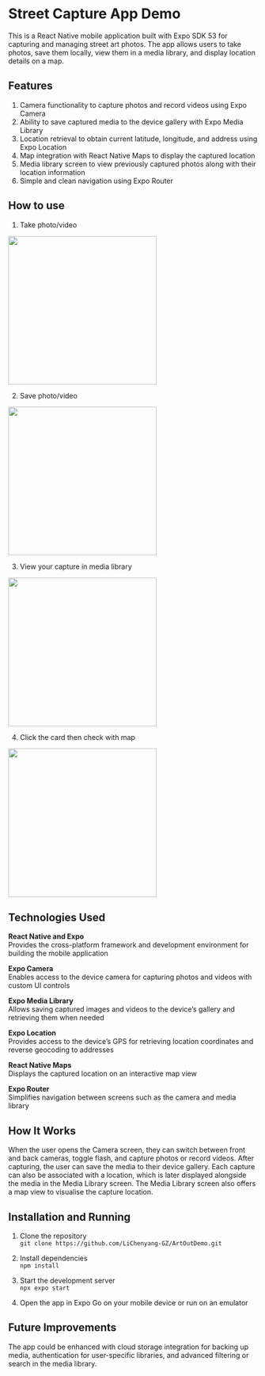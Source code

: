 # Street Capture App Demo

This is a React Native mobile application built with Expo SDK 53 for capturing and managing street art photos. The app allows users to take photos, save them locally, view them in a media library, and display location details on a map.

## Features

1. Camera functionality to capture photos and record videos using Expo Camera
2. Ability to save captured media to the device gallery with Expo Media Library
3. Location retrieval to obtain current latitude, longitude, and address using Expo Location
4. Map integration with React Native Maps to display the captured location
5. Media library screen to view previously captured photos along with their location information
6. Simple and clean navigation using Expo Router

## How to use
1. Take photo/video  
<img src="https://github.com/user-attachments/assets/9de01241-1f73-4f90-954e-ab4d1755d52e" width="300" />

2. Save photo/video  
<img src="https://github.com/user-attachments/assets/cc27cdb9-72b5-4721-8d98-0c7f12897900" width="300" />

3. View your capture in media library  
<img src="https://github.com/user-attachments/assets/4af90059-06a7-4da9-ac68-6bad8fa0ca82" width="300" />

4. Click the card then check with map  
<img src="https://github.com/user-attachments/assets/e7f20edb-967c-4a87-a2cb-df2d03d8c186" width="300" />



## Technologies Used

**React Native and Expo**  
Provides the cross-platform framework and development environment for building the mobile application

**Expo Camera**  
Enables access to the device camera for capturing photos and videos with custom UI controls

**Expo Media Library**  
Allows saving captured images and videos to the device’s gallery and retrieving them when needed

**Expo Location**  
Provides access to the device’s GPS for retrieving location coordinates and reverse geocoding to addresses

**React Native Maps**  
Displays the captured location on an interactive map view

**Expo Router**  
Simplifies navigation between screens such as the camera and media library

## How It Works

When the user opens the Camera screen, they can switch between front and back cameras, toggle flash, and capture photos or record videos. After capturing, the user can save the media to their device gallery. Each capture can also be associated with a location, which is later displayed alongside the media in the Media Library screen. The Media Library screen also offers a map view to visualise the capture location.

## Installation and Running

1. Clone the repository  
   `git clone https://github.com/LiChenyang-GZ/ArtOutDemo.git`

2. Install dependencies  
   `npm install`

3. Start the development server  
   `npx expo start`

4. Open the app in Expo Go on your mobile device or run on an emulator

## Future Improvements

The app could be enhanced with cloud storage integration for backing up media, authentication for user-specific libraries, and advanced filtering or search in the media library.
